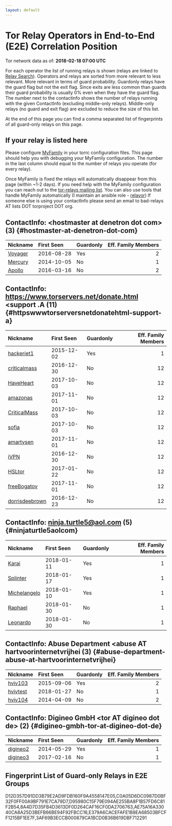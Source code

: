 ```yaml
---
layout: default
---
```



# Tor Relay Operators in End-to-End (E2E) Correlation Position

Tor network data as of: **2018-02-18 07:00 UTC**

For each operator the list of running relays is shown (relays are linked to [Relay Search](https://metrics.torproject.org/rs.html)).
Operators and relays are sorted from more relevant to less relevant. More relevant in terms of guard probability.
Guardonly relays have the guard flag but not the exit flag.
Since exits are less common than guards their guard probability is usually 0% even when they have the guard flag.
The number next to the contactinfo shows the number of relays running with the given ContactInfo (excluding middle-only relays).
Middle-only relays (no guard and exit flag) are excluded to reduce the size of this list.

At the end of this page you can find a comma separated list of fingerprints of all guard-only relays on this page.

## If your relay is listed here
Please configure [MyFamily](https://www.torproject.org/docs/tor-manual.html.en#MyFamily) in your torrc configuration files.
This page should help you with debugging your MyFamily configuration. The number in the last column should equal to the number of
relays you operate (for every relay).

Once MyFamily is fixed the relays will automatically disappear from this page (within ~1-2 days).
If you need help with the MyFamily configuration you can reach out to the
[tor-relays mailing list](https://lists.torproject.org/cgi-bin/mailman/listinfo/tor-relays).
You can also use tools that handle MyFamily automatically (I maintain an ansible role - 
[relayor](https://medium.com/@nusenu/deploying-tor-relays-with-ansible-6612593fa34d))
If someone else is using your contactInfo please send an email to bad-relays AT lists DOT torproject DOT org.


## ContactInfo: &lt;hostmaster at denetron dot com&gt; (3) {#hostmaster-at-denetron-dot-com}

| Nickname                                                                                           | First Seen   | Guardonly   |   Eff. Family Members |
|:---------------------------------------------------------------------------------------------------|:-------------|:------------|----------------------:|
| [Voyager](https://metrics.torproject.org/rs.html#details/AE75A16A33040CA8A25D3BEFB66BE94F92FBCC16) | 2016-08-28   | Yes         |                     2 |
| [Mercury](https://metrics.torproject.org/rs.html#details/484CEAF51A37EC992645FB6257B2EBC4AE20D9B7) | 2014-10-05   | No          |                     1 |
| [Apollo](https://metrics.torproject.org/rs.html#details/9A630383897133B05DB56532ECC91214CF195F68)  | 2016-03-16   | No          |                     2 |

## ContactInfo: https://www.torservers.net/donate.html &lt;support .A (11) {#httpswwwtorserversnetdonatehtml-support-a}

| Nickname                                                                                                  | First Seen   | Guardonly   |   Eff. Family Members |
|:----------------------------------------------------------------------------------------------------------|:-------------|:------------|----------------------:|
| [hackeriet1](https://metrics.torproject.org/rs.html#details/E379A6CACEFAFE1B8EA68503BFCFF1215BF1EE7F)     | 2015-12-02   | Yes         |                     1 |
| [criticalmass](https://metrics.torproject.org/rs.html#details/1D3174338A1131A53E098443E76E1103CDED00DC)   | 2016-12-30   | No          |                    12 |
| [HaveHeart](https://metrics.torproject.org/rs.html#details/204DFD2A2C6A0DC1FA0EACB495218E0B661704FD)      | 2017-10-03   | No          |                    12 |
| [amazonas](https://metrics.torproject.org/rs.html#details/5974B3F4C66D83BBC9622E0F0F023FE48428DB9B)       | 2017-11-01   | No          |                    12 |
| [CriticalMass](https://metrics.torproject.org/rs.html#details/77131D7E2EC1CA9B8D737502256DA9103599CE51)   | 2017-10-03   | No          |                    12 |
| [sofia](https://metrics.torproject.org/rs.html#details/7BFB908A3AA5B491DA4CA72CCBEE0E1F2A939B55)          | 2017-10-03   | No          |                    12 |
| [amartysen](https://metrics.torproject.org/rs.html#details/8EF8766E1645A41A2AE1565EB673A4957C8D5AD2)      | 2017-11-01   | No          |                    12 |
| [iVPN](https://metrics.torproject.org/rs.html#details/A2534EF23390CAE079B1586F0FDF9CE11F556062)           | 2016-12-30   | No          |                    12 |
| [HSLtor](https://metrics.torproject.org/rs.html#details/E43A346CB81DDF364B6FF68235AFADBA0E8692B8)         | 2017-01-22   | No          |                    12 |
| [freeBogatov](https://metrics.torproject.org/rs.html#details/F4594608272C82407E9D137F1AE89A408CCFD285)    | 2017-11-01   | No          |                    12 |
| [dorrisdeebrown](https://metrics.torproject.org/rs.html#details/FDAED15C98CFE7A416E5676F614254F78406105C) | 2016-12-23   | No          |                    12 |

## ContactInfo: ninja.turtle5@aol.com (5) {#ninjaturtle5aolcom}

| Nickname                                                                                                | First Seen   | Guardonly   |   Eff. Family Members |
|:--------------------------------------------------------------------------------------------------------|:-------------|:------------|----------------------:|
| [Karai](https://metrics.torproject.org/rs.html#details/3AF69B3ECCB000879CA1BCD0B36B619DBF712291)        | 2018-01-11   | Yes         |                     1 |
| [Splinter](https://metrics.torproject.org/rs.html#details/D95980C15F79E094AE255BA8F1B57FD6C81F2B54)     | 2018-01-17   | Yes         |                     1 |
| [Michelangelo](https://metrics.torproject.org/rs.html#details/8A4D7D35FB4D3613DF0D264CAF16CF0DA2706763) | 2018-01-10   | Yes         |                     1 |
| [Raphael](https://metrics.torproject.org/rs.html#details/17A24B8AC9EE2BBA27B49C28BCEFB8C9331FA100)      | 2018-01-30   | No          |                     1 |
| [Leonardo](https://metrics.torproject.org/rs.html#details/FA87C61BA5B748145C29405A514259F7664F8A2A)     | 2018-01-30   | No          |                     1 |

## ContactInfo: Abuse Department &lt;abuse AT hartvoorinternetvrijhei (3) {#abuse-department-abuse-at-hartvoorinternetvrijhei}

| Nickname                                                                                            | First Seen   | Guardonly   |   Eff. Family Members |
|:----------------------------------------------------------------------------------------------------|:-------------|:------------|----------------------:|
| [hviv103](https://metrics.torproject.org/rs.html#details/D12D357D91DD3B79E2AD9FDB160F9A4558147E05)  | 2015-09-06   | Yes         |                     2 |
| [hvivtest](https://metrics.torproject.org/rs.html#details/51AD729928D05E4204A1CCDEBA4C90F94FA9AB63) | 2018-01-27   | No          |                     1 |
| [hviv104](https://metrics.torproject.org/rs.html#details/81B75D534F91BFB7C57AB67DA10BCEF622582AE8)  | 2014-04-09   | No          |                     2 |

## ContactInfo: Digineo GmbH &lt;tor AT digineo dot de&gt; (2) {#digineo-gmbh-tor-at-digineo-dot-de}

| Nickname                                                                                            | First Seen   | Guardonly   |   Eff. Family Members |
|:----------------------------------------------------------------------------------------------------|:-------------|:------------|----------------------:|
| [digineo2](https://metrics.torproject.org/rs.html#details/C0A05D6DC0987D0BF32F0FF00A9BF791E7CA79D7) | 2014-05-29   | Yes         |                     1 |
| [digineo3](https://metrics.torproject.org/rs.html#details/B21211A1A2C68F2D9E57E3C7AEAF4F04AFC10E7F) | 2017-02-16   | No          |                     1 |


## Fingerprint List of Guard-only Relays in E2E Groups

D12D357D91DD3B79E2AD9FDB160F9A4558147E05,C0A05D6DC0987D0BF32F0FF00A9BF791E7CA79D7,D95980C15F79E094AE255BA8F1B57FD6C81F2B54,8A4D7D35FB4D3613DF0D264CAF16CF0DA2706763,AE75A16A33040CA8A25D3BEFB66BE94F92FBCC16,E379A6CACEFAFE1B8EA68503BFCFF1215BF1EE7F,3AF69B3ECCB000879CA1BCD0B36B619DBF712291